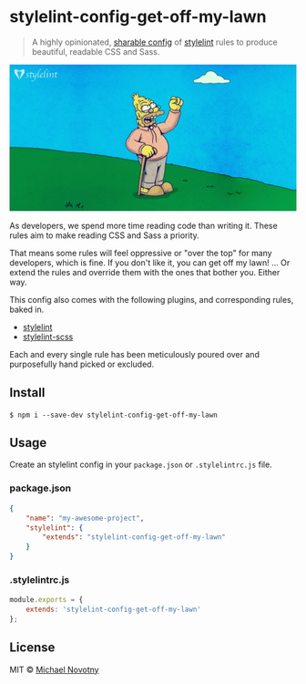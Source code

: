 # stylelint-config-get-off-my-lawn

> A highly opinionated, [sharable config](https://github.com/stylelint/stylelint/blob/master/docs/user-guide/configuration.md#extends) of [stylelint](http://stylelint.io) rules to produce beautiful, readable CSS and Sass.

![stylelint-config-get-off-my-lawn](assets/logo.jpg)

As developers, we spend more time reading code than writing it. These rules aim to make reading CSS and Sass a priority.

That means some rules will feel oppressive or "over the top" for many developers, which is fine. If you don't like it, you can get off my lawn! ... Or extend the rules and override them with the ones that bother you. Either way.

This config also comes with the following plugins, and corresponding rules, baked in.

* [stylelint](https://www.npmjs.com/package/stylelint)
* [stylelint-scss](https://www.npmjs.com/package/stylelint-scss)

Each and every single rule has been meticulously poured over and purposefully hand picked or excluded.

## Install

```
$ npm i --save-dev stylelint-config-get-off-my-lawn
```

## Usage

Create an stylelint config in your `package.json` or `.stylelintrc.js` file.

### package.json

```json
{
	"name": "my-awesome-project",
	"stylelint": {
		"extends": "stylelint-config-get-off-my-lawn"
	}
}
```

### .stylelintrc.js

```js
module.exports = {
    extends: 'stylelint-config-get-off-my-lawn'
};
```

## License

MIT © [Michael Novotny](http://manovotny.com)
